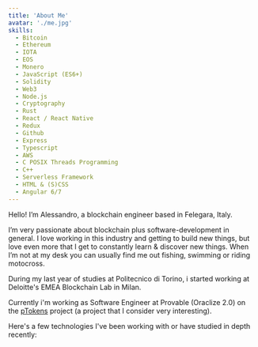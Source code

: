 ```yaml
---
title: 'About Me'
avatar: './me.jpg'
skills:
  - Bitcoin
  - Ethereum
  - IOTA
  - EOS
  - Monero
  - JavaScript (ES6+)
  - Solidity
  - Web3
  - Node.js
  - Cryptography
  - Rust
  - React / React Native
  - Redux
  - Github
  - Express
  - Typescript
  - AWS
  - C POSIX Threads Programming
  - C++
  - Serverless Framework
  - HTML & (S)CSS
  - Angular 6/7
---
```


Hello! I’m Alessandro, a blockchain engineer based in Felegara, Italy.

I’m very passionate about blockchain plus software-development in general.
I love working in this industry and getting to build new things, but love even more that I get to constantly learn & discover new things. When I’m not at my desk you can usually find me out fishing, swimming or riding motocross.

During my last year of studies at Politecnico di Torino, i started working at Deloitte's EMEA Blockchain Lab in Milan.

Currently i'm working as Software Engineer at Provable (Oraclize 2.0) on the [pTokens](https://dapp.ptokens.io/) project (a project that I consider very interesting).

Here's a few technologies I've been working with or have studied in depth recently:
